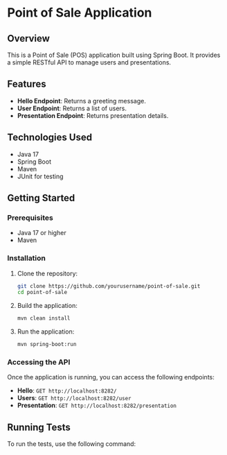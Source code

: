 # Point of Sale Application

## Overview
This is a Point of Sale (POS) application built using Spring Boot. It provides a simple RESTful API to manage users and presentations.

## Features
- **Hello Endpoint**: Returns a greeting message.
- **User Endpoint**: Returns a list of users.
- **Presentation Endpoint**: Returns presentation details.

## Technologies Used
- Java 17
- Spring Boot
- Maven
- JUnit for testing

## Getting Started

### Prerequisites
- Java 17 or higher
- Maven

### Installation
1. Clone the repository:
   ```bash
   git clone https://github.com/yourusername/point-of-sale.git
   cd point-of-sale
   ```

2. Build the application:
   ```bash
   mvn clean install
   ```

3. Run the application:
   ```bash
   mvn spring-boot:run
   ```

### Accessing the API
Once the application is running, you can access the following endpoints:

- **Hello**: `GET http://localhost:8282/`
- **Users**: `GET http://localhost:8282/user`
- **Presentation**: `GET http://localhost:8282/presentation`

## Running Tests
To run the tests, use the following command: